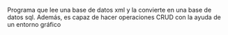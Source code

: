 Programa que lee una base de datos xml y la convierte en una base de datos sql. Además, es capaz de hacer operaciones CRUD 
con la ayuda de un entorno gráfico
